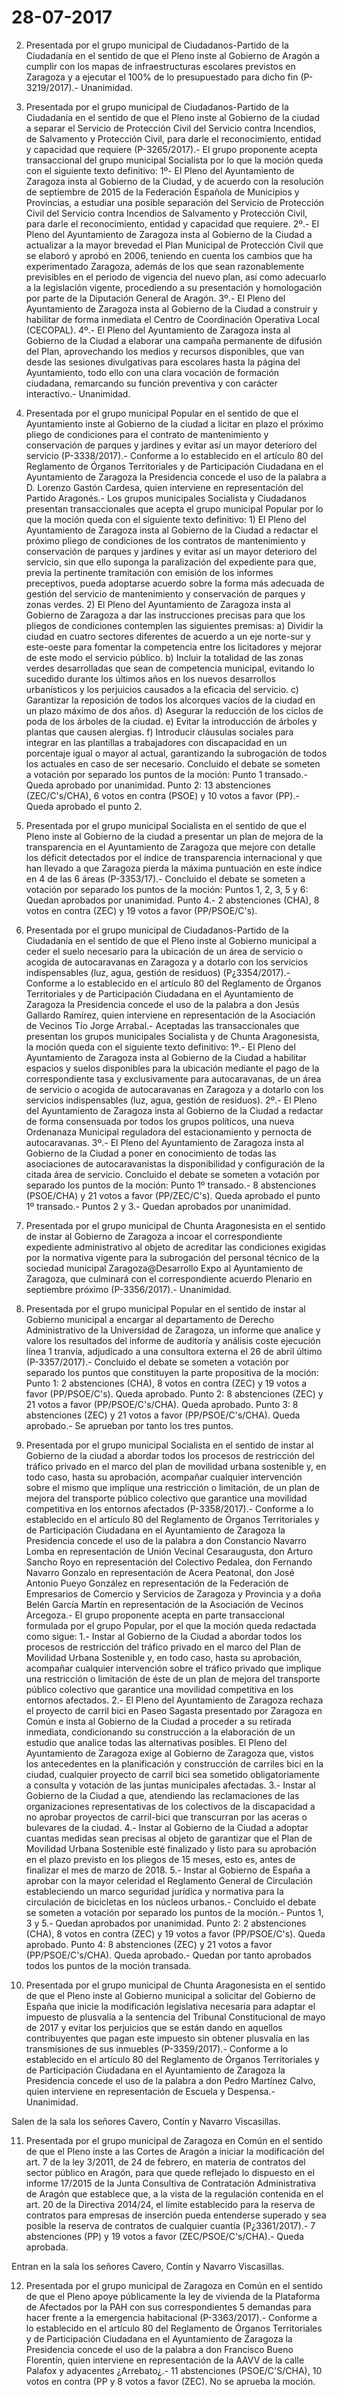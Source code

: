 # 28-07-2017

2. Presentada por el grupo municipal de Ciudadanos-Partido de la Ciudadanía en el sentido de que el Pleno inste al Gobierno de Aragón a cumplir con los mapas de infraestructuras escolares previstos en Zaragoza y a ejecutar el 100% de lo presupuestado para dicho fin (P-3219/2017).- Unanimidad.

3. Presentada por el grupo municipal de Ciudadanos-Partido de la Ciudadanía en el sentido de que el Pleno inste al Gobierno de la ciudad a separar el Servicio de Protección Civil del Servicio contra Incendios, de Salvamento y Protección Civil, para darle el reconocimiento, entidad y capacidad que requiere (P-3265/2017).- El grupo proponente acepta transaccional del grupo municipal Socialista por lo que la moción queda con el siguiente texto definitivo: 1º- El Pleno del Ayuntamiento de Zaragoza insta al Gobierno de la Ciudad, y de acuerdo con la resolución de septiembre de 2015 de la Federación Española de Municipios y Provincias, a estudiar una posible separación del Servicio de Protección Civil del Servicio contra Incendios de Salvamento y Protección Civil, para darle el reconocimiento, entidad y capacidad que requiere. 2º.- El Pleno del Ayuntamiento de Zaragoza insta al Gobierno de la Ciudad a actualizar a la mayor brevedad el Plan Municipal de Protección Civil que se elaboró y aprobó en 2006, teniendo en cuenta los cambios que ha experimentado Zaragoza, además de los que sean razonablemente previsibles en el periodo de vigencia del nuevo plan, así como adecuarlo a la legislación vigente, procediendo a su presentación y homologación por parte de la Diputación General de Aragón. 3º.- El Pleno del Ayuntamiento de Zaragoza insta al Gobierno de la Ciudad a construir y habilitar de forma inmediata el Centro de Coordinación Operativa Local (CECOPAL). 4º.- El Pleno del Ayuntamiento de Zaragoza insta al Gobierno de la Ciudad a elaborar una campaña permanente de difusión del Plan, aprovechando los medios y recursos disponibles, que van desde las sesiones divulgativas para escolares hasta la página del Ayuntamiento, todo ello con una clara vocación de formación ciudadana, remarcando su función preventiva y con carácter interactivo.- Unanimidad.

4. Presentada por el grupo municipal Popular en el sentido de que el Ayuntamiento inste al Gobierno de la ciudad a licitar en plazo el próximo pliego de condiciones para el contrato de mantenimiento y conservación de parques y jardines y evitar así un mayor deterioro del servicio (P-3338/2017).- Conforme a lo establecido en el artículo 80 del Reglamento de Órganos Territoriales y de Participación Ciudadana en el Ayuntamiento de Zaragoza la Presidencia concede el uso de la palabra a D. Lorenzo Gastón Cardesa, quien interviene en representación del Partido Aragonés.- Los grupos municipales Socialista y Ciudadanos presentan transaccionales que acepta el grupo municipal Popular por lo que la moción queda con el siguiente texto definitivo: 1) El Pleno del Ayuntamiento de Zaragoza insta al Gobierno de la Ciudad a redactar el próximo pliego de condiciones de los contratos de mantenimiento y conservación de parques y jardines y evitar así un mayor deterioro del servicio, sin que ello suponga la paralización del expediente para que, previa la pertinente tramitación con emisión de los informes preceptivos, pueda adoptarse acuerdo sobre la forma más adecuada de gestión del servicio de mantenimiento y conservación de parques y zonas verdes. 2) El Pleno del Ayuntamiento de Zaragoza insta al Gobierno de Zaragoza a dar las instrucciones precisas para que los pliegos de condiciones contemplen las siguientes premisas: a) Dividir la ciudad en cuatro sectores diferentes de acuerdo a un eje norte-sur y este-oeste para fomentar la competencia entre los licitadores y mejorar de este modo el servicio público. b) Incluir la totalidad de las zonas verdes desarrolladas que sean de competencia municipal, evitando lo sucedido durante los últimos años en los nuevos desarrollos urbanísticos y los perjuicios causados a la eficacia del servicio. c) Garantizar la reposición de todos los alcorques vacíos de la ciudad en un plazo máximo de dos años. d) Asegurar la reducción de los ciclos de poda de los árboles de la ciudad. e) Evitar la introducción de árboles y plantas que causen alergias. f) Introducir cláusulas sociales para integrar en las plantillas a trabajadores con discapacidad en un porcentaje igual o mayor al actual, garantizando la subrogación de todos los actuales en caso de ser necesario. Concluido el debate se someten a votación por separado los puntos de la moción: Punto 1 transado.- Queda aprobado por unanimidad. Punto 2: 13 abstenciones (ZEC/C's/CHA), 6 votos en contra (PSOE) y 10 votos a favor (PP).- Queda aprobado el punto 2.

5. Presentada por el grupo municipal Socialista en el sentido de que el Pleno inste al Gobierno de la ciudad a presentar un plan de mejora de la transparencia en el Ayuntamiento de Zaragoza que mejore con detalle los déficit detectados por el índice de transparencia internacional y que han llevado a que Zaragoza pierda la máxima puntuación en este índice en 4 de las 6 áreas (P-3353/17).- Concluido el debate se someten a votación por separado los puntos de la moción: Puntos 1, 2, 3, 5 y 6: Quedan aprobados por unanimidad. Punto 4.- 2 abstenciones (CHA), 8 votos en contra (ZEC) y 19 votos a favor (PP/PSOE/C's).

6. Presentada por el grupo municipal de Ciudadanos-Partido de la Ciudadanía en el sentido de que el Pleno inste al Gobierno municipal a ceder el suelo necesario para la ubicación de un área de servicio o acogida de autocaravanas en Zaragoza y a dotarlo con los servicios indispensables (luz, agua, gestión de residuos) (P¿3354/2017).- Conforme a lo establecido en el artículo 80 del Reglamento de Órganos Territoriales y de Participación Ciudadana en el Ayuntamiento de Zaragoza la Presidencia concede el uso de la palabra a don Jesús Gallardo Ramírez, quien interviene en representación de la Asociación de Vecinos Tío Jorge Arrabal.- Aceptadas las transaccionales que presentan los grupos municipales Socialista y de Chunta Aragonesista, la moción queda con el siguiente texto definitivo: 1º.- El Pleno del Ayuntamiento de Zaragoza insta al Gobierno de la Ciudad a habilitar espacios y suelos disponibles para la ubicación mediante el pago de la correspondiente tasa y exclusivamente para autocaravanas, de un área de servicio o acogida de autocaravanas en Zaragoza y a dotarlo con los servicios indispensables (luz, agua, gestión de residuos). 2º.- El Pleno del Ayuntamiento de Zaragoza insta al Gobierno de la Ciudad a redactar de forma consensuada por todos los grupos políticos, una nueva Ordenanaza Municipal reguladora del estacionamiento y pernocta de autocaravanas. 3º.- El Pleno del Ayuntamiento de Zaragoza insta al Gobierno de la Ciudad a poner en conocimiento de todas las asociaciones de autocaravanistas la disponibilidad y configuración de la citada área de servicio. Concluido el debate se someten a votación por separado los puntos de la moción: Punto 1º transado.- 8 abstenciones (PSOE/CHA) y 21 votos a favor (PP/ZEC/C's). Queda aprobado el punto 1º transado.- Puntos 2 y 3.- Quedan aprobados por unanimidad.

7. Presentada por el grupo municipal de Chunta Aragonesista en el sentido de instar al Gobierno de Zaragoza a incoar el correspondiente expediente administrativo al objeto de acreditar las condiciones exigidas por la normativa vigente para la subrogación del personal técnico de la sociedad municipal Zaragoza@Desarrollo Expo al Ayuntamiento de Zaragoza, que culminará con el correspondiente acuerdo Plenario en septiembre próximo (P-3356/2017).- Unanimidad.

8. Presentada por el grupo municipal Popular en el sentido de instar al Gobierno municipal a encargar al departamento de Derecho Administrativo de la Universidad de Zaragoza, un informe que analice y valore los resultados del informe de auditoría y análisis coste ejecución línea 1 tranvía, adjudicado a una consultora externa el 26 de abril último (P-3357/2017).- Concluido el debate se someten a votación por separado los puntos que constituyen la parte propositiva de la moción: Punto 1: 2 abstenciones (CHA), 8 votos en contra (ZEC) y 19 votos a favor (PP/PSOE/C's). Queda aprobado. Punto 2: 8 abstenciones (ZEC) y 21 votos a favor (PP/PSOE/C's/CHA). Queda aprobado. Punto 3: 8 abstenciones (ZEC) y 21 votos a favor (PP/PSOE/C's/CHA). Queda aprobado.- Se aprueban por tanto los tres puntos.

9. Presentada por el grupo municipal Socialista en el sentido de instar al Gobierno de la ciudad a abordar todos los procesos de restricción del tráfico privado en el marco del plan de movilidad urbana sostenible y, en todo caso, hasta su aprobación, acompañar cualquier intervención sobre el mismo que implique una restricción o limitación, de un plan de mejora del transporte público colectivo que garantice una movilidad competitiva en los entornos afectados (P-3358/2017).- Conforme a lo establecido en el artículo 80 del Reglamento de Órganos Territoriales y de Participación Ciudadana en el Ayuntamiento de Zaragoza la Presidencia concede el uso de la palabra a don Constancio Navarro Lomba en representación de Unión Vecinal Cesaraugusta, don Arturo Sancho Royo en representación del Colectivo Pedalea, don Fernando Navarro Gonzalo en representación de Acera Peatonal, don José Antonio Pueyo González en representación de la Federación de Empresarios de Comercio y Servicios de Zaragoza y Provincia y a doña Belén García Martín en representación de la Asociación de Vecinos Arcegoza.- El grupo proponente acepta en parte transaccional formulada por el grupo Popular, por el que la moción queda redactada como sigue: 1.- Instar al Gobierno de la Ciudad a abordar todos los procesos de restricción del tráfico privado en el marco del Plan de Movilidad Urbana Sostenible y, en todo caso, hasta su aprobación, acompañar cualquier intervención sobre el tráfico privado que implique una restricción o limitación de éste de un plan de mejora del transporte público colectivo que garantice una movilidad competitiva en los entornos afectados. 2.- El Pleno del Ayuntamiento de Zaragoza rechaza el proyecto de carril bici en Paseo Sagasta presentado por Zaragoza en Común e insta al Gobierno de la Ciudad a proceder a su retirada inmediata, condicionando su construcción a la elaboración de un estudio que analice todas las alternativas posibles. El Pleno del Ayuntamiento de Zaragoza exige al Gobierno de Zaragoza que, vistos los antecedentes en la planificación y construcción de carriles bici en la ciudad, cualquier proyecto de carril bici sea sometido obligatoriamente a consulta y votación de las juntas municipales afectadas. 3.- Instar al Gobierno de la Ciudad a que, atendiendo las reclamaciones de las organizaciones representativas de los colectivos de la discapacidad a no aprobar proyectos de carril-bici que transcurran por las aceras o bulevares de la ciudad. 4.- Instar al Gobierno de la Ciudad a adoptar cuantas medidas sean precisas al objeto de garantizar que el Plan de Movilidad Urbana Sostenible esté finalizado y listo para su aprobación en el plazo previsto en los pliegos de 15 meses, esto es, antes de finalizar el mes de marzo de 2018. 5.- Instar al Gobierno de España a aprobar con la mayor celeridad el Reglamento General de Circulación estableciendo un marco seguridad jurídica y normativa para la circulación de bicicletas en los núcleos urbanos.- Concluido el debate se someten a votación por separado los puntos de la moción.- Puntos 1, 3 y 5.- Quedan aprobados por unanimidad. Punto 2: 2 abstenciones (CHA), 8 votos en contra (ZEC) y 19 votos a favor (PP/PSOE/C's). Queda aprobado. Punto 4: 8 abstenciones (ZEC) y 21 votos a favor (PP/PSOE/C's/CHA). Queda aprobado.- Quedan por tanto aprobados todos los puntos de la moción transada.

10. Presentada por el grupo municipal de Chunta Aragonesista en el sentido de que el Pleno inste al Gobierno municipal a solicitar del Gobierno de España que inicie la modificación legislativa necesaria para adaptar el impuesto de plusvalía a la sentencia del Tribunal Constitucional de mayo de 2017 y evitar los perjuicios que se están dando en aquellos contribuyentes que pagan este impuesto sin obtener plusvalía en las transmisiones de sus inmuebles (P-3359/2017).- Conforme a lo establecido en el artículo 80 del Reglamento de Órganos Territoriales y de Participación Ciudadana en el Ayuntamiento de Zaragoza la Presidencia concede el uso de la palabra a don Pedro Martínez Calvo, quien interviene en representación de Escuela y Despensa.- Unanimidad.

Salen de la sala los señores Cavero, Contín y Navarro Viscasillas.

11. Presentada por el grupo municipal de Zaragoza en Común en el sentido de que el Pleno inste a las Cortes de Aragón a iniciar la modificación del art. 7 de la ley 3/2011, de 24 de febrero, en materia de contratos del sector público en Aragón, para que quede reflejado lo dispuesto en el informe 17/2015 de la Junta Consultiva de Contratación Administrativa de Aragón que establece que, a la vista de la regulación contenida en el art. 20 de la Directiva 2014/24, el límite establecido para la reserva de contratos para empresas de inserción pueda entenderse superado y sea posible la reserva de contratos de cualquier cuantía (P¿3361/2017).- 7 abstenciones (PP) y 19 votos a favor (ZEC/PSOE/C's/CHA).- Queda aprobada.

Entran en la sala los señores Cavero, Contín y Navarro Viscasillas.

12. Presentada por el grupo municipal de Zaragoza en Común en el sentido de que el Pleno apoye públicamente la ley de vivienda de la Plataforma de Afectados por la PAH con sus correspondientes 5 demandas para hacer frente a la emergencia habitacional (P-3363/2017).- Conforme a lo establecido en el artículo 80 del Reglamento de Órganos Territoriales y de Participación Ciudadana en el Ayuntamiento de Zaragoza la Presidencia concede el uso de la palabra a don Francisco Bueno Florentín, quien interviene en representación de la AAVV de la calle Palafox y adyacentes ¿Arrebato¿.- 11 abstenciones (PSOE/C'S/CHA), 10 votos en contra (PP y 8 votos a favor (ZEC). No se aprueba la moción.
